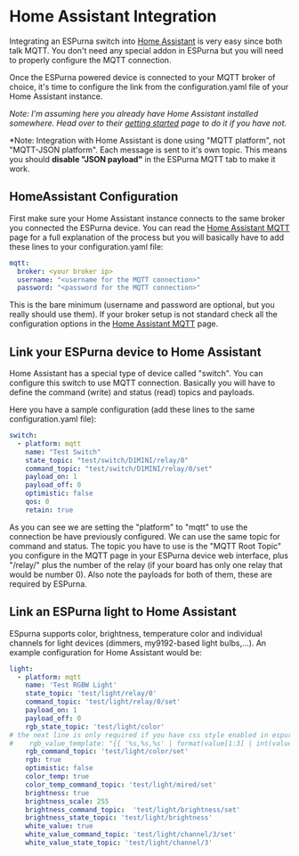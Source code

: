 # Home Assistant Integration 

Integrating an ESPurna switch into [Home Assistant](https://home-assistant.io/) is very easy since both talk MQTT. You don't need any special addon in ESPurna but you will need to properly configure the MQTT connection.

Once the ESPurna powered device is connected to your MQTT broker of choice, it's time to configure the link from the configuration.yaml file of your Home Assistant instance.

*Note: I'm assuming here you already have Home Assistant installed somewhere. Head over to their [getting started](https://home-assistant.io/getting-started/) page to do it if you have not.*

*Note: Integration with Home Assistant is done using "MQTT platform", not "MQTT-JSON platform". Each message is sent to it's own topic. This means you should **disable "JSON payload"** in the ESPurna MQTT tab to make it work.

## HomeAssistant Configuration 

First make sure your Home Assistant instance connects to the same broker you connected the ESPurna device. You can read the [Home Assistant MQTT](https://home-assistant.io/components/mqtt/) page for a full explanation of the process but you will basically have to add these lines to your configuration.yaml file:


```yaml
mqtt:
  broker: <your broker ip>
  username: "<username for the MQTT connection>"
  password: "<password for the MQTT connection>"

```

This is the bare minimum (username and password are optional, but you really should use them). If your broker setup is not standard check all the configuration options in the [Home Assistant MQTT](https://home-assistant.io/components/mqtt/) page.

## Link your ESPurna device to Home Assistant 

Home Assistant has a special type of device called "switch". You can configure this switch to use MQTT connection. Basically you will have to define the command (write) and status (read) topics and payloads.

Here you have a sample configuration (add these lines to the same configuration.yaml file):


```yaml
switch:
  - platform: mqtt
    name: "Test Switch"
    state_topic: "test/switch/D1MINI/relay/0"
    command_topic: "test/switch/D1MINI/relay/0/set"
    payload_on: 1
    payload_off: 0
    optimistic: false
    qos: 0
    retain: true

```

As you can see we are setting the "platform" to "mqtt" to use the connection be have previously configured. We can use the same topic for command and status. The topic you have to use is the "MQTT Root Topic" you configure in the MQTT page in your ESPurna device web interface, plus "/relay/" plus the number of the relay (if your board has only one relay that would be number 0). Also note the payloads for both of them, these are required by ESPurna.

## Link an ESPurna light to Home Assistant ##

ESpurna supports color, brightness, temperature color and individual channels for light devices (dimmers, my9192-based light bulbs,...). An example configuration for Home Assistant would be:

```yaml
light:
  - platform: mqtt
    name: 'Test RGBW Light'
    state_topic: 'test/light/relay/0'
    command_topic: 'test/light/relay/0/set'
    payload_on: 1
    payload_off: 0
    rgb_state_topic: 'test/light/color'
# the next line is only required if you have css style enabled in espurna "lights" settings
#    rgb_value_template: "{{ '%s,%s,%s' | format(value[1:3] | int(value[1:3], 16), value[3:5] | int(value[3:5], 16), value[5:7] | int(value[5:7], 16)) }}"
    rgb_command_topic: 'test/light/color/set'
    rgb: true
    optimistic: false
    color_temp: true
    color_temp_command_topic: 'test/light/mired/set'
    brightness: true
    brightness_scale: 255
    brightness_command_topic:  'test/light/brightness/set'
    brightness_state_topic: 'test/light/brightness'
    white_value: true
    white_value_command_topic: 'test/light/channel/3/set'
    white_value_state_topic: 'test/light/channel/3'
```